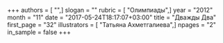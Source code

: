 +++
authors = [ "",]
slogan = ""
rubric = [ "Олимпиады",]
year = "2012"
month = "11"
date = "2017-05-24T18:17:07+03:00"
title = "Дважды Два"
first_page = "32"
illustrators = [ "Татьяна Ахметгалиева",]
npages = "2"
in_sample = false
+++
